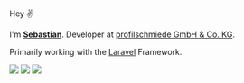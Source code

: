 Hey ✌️

I'm [**Sebastian**](https://sebastian.pw). Developer at [profilschmiede GmbH & Co. KG](https://profilschmiede.de).

Primarily working with the [Laravel](https://laravel.com) Framework.

[![](https://img.shields.io/badge/Follow_@sebastiancx1-blue?logo=twitter&logoColor=white&style=for-the-badge)](https://twitter.com/sebastiancx1)
[![](https://img.shields.io/badge/Linkedin-black?logo=linkedin&logoColor=white&style=for-the-badge&color=0077b5)](https://www.linkedin.com/in/sebastian-uhlig-6a1324182/)
[![](https://img.shields.io/badge/sebastian.pw-black?logoColor=white&style=for-the-badge&color=3053c6&label=Website&labelColor=black)](https://sebastian.pw)
